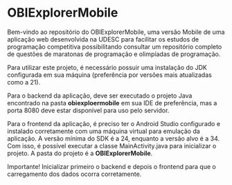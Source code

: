 # OBIExplorerMobile
Bem-vindo ao repositório do OBIExplorerMobile, uma versão Mobile de uma aplicação web desenvolvida na UDESC para facilitar os estudos de programação competitiva possibilitando consultar um repositório completo de questões de maratonas de programação e olimpíadas de programação.

Para utilizar este projeto, é necessário possuir uma instalação do JDK configurada em sua máquina (preferência por versões mais atualizadas como a 21).

Para o backend da aplicação, deve ser executado o projeto Java encontrado na pasta <b>obiexploermobile</b> em sua IDE de preferência, mas a porta 8080 deve estar disponível para uso pelo servidor. 

Para o frontend da aplicação, é preciso ter o Android Studio configurado e instalado corretamente com uma máquina virtual para emulação da aplicação. A versão mínima do SDK é a 24, enquanto a versão alvo é a 34. Com isso, é possível executar a classe MainActivity.java para inicializar o projeto.
A pasta do projeto é a <b>OBIExplorerMobile</b>.

Importante! Inicializar primeiro o backend e depois o frontend para que o carregamento dos dados ocorra corretamente.
